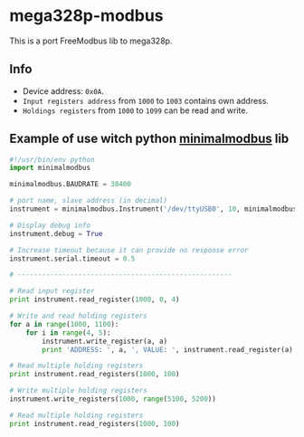 # mega328p-modbus
This is a port FreeModbus lib to mega328p.
## Info
 - Device address: `0x0A`.
 - `Input registers address` from `1000` to `1003` contains own address.
 - `Holdings registers` from `1000` to `1099` can be read and write.

## Example of use witch python [minimalmodbus](https://github.com/pyhys/minimalmodbus) lib

```python
#!/usr/bin/env python
import minimalmodbus

minimalmodbus.BAUDRATE = 38400

# port name, slave address (in decimal)
instrument = minimalmodbus.Instrument('/dev/ttyUSB0', 10, minimalmodbus.MODE_ASCII)

# Display debug info
instrument.debug = True

# Increase timeout because it can provide no response error
instrument.serial.timeout = 0.5

# -----------------------------------------------------

# Read input register
print instrument.read_register(1000, 0, 4)

# Write and read holding registers
for a in range(1000, 1100):
    for i in range(4, 5):
        instrument.write_register(a, a)
        print 'ADDRESS: ', a, ', VALUE: ', instrument.read_register(a)

# Read multiple holding registers
print instrument.read_registers(1000, 100)

# Write multiple holding registers
instrument.write_registers(1000, range(5100, 5200))

# Read multiple holding registers
print instrument.read_registers(1000, 100)
```